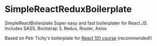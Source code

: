 # SimpleReactReduxBoilerplate

SimpleReactBoilerplate Super easy and fast boilerplater for React.JS. Includes SASS, Bootstrap 3, Redux, Router, Axios  

Based on Petr Tichy's boilerplate for [React 101 course](https://ihatetomatoes.net/get-react-101/) (recommended!)
